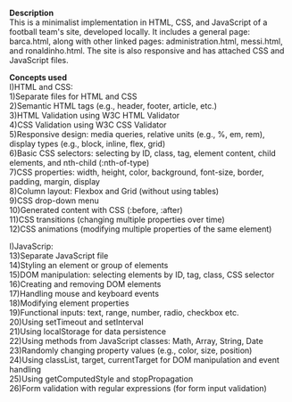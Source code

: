 **Description**  
This is a minimalist implementation in HTML, CSS, and JavaScript of a football team's site, developed locally.
It includes a general page: barca.html, along with other linked pages: administration.html, messi.html, and ronaldinho.html.
The site is also responsive and has attached CSS and JavaScript files.    


**Concepts used**   
I)HTML and CSS:     
1)Separate files for HTML and CSS  
2)Semantic HTML tags (e.g., header, footer, article, etc.)  
3)HTML Validation using W3C HTML Validator  
4)CSS Validation using W3C CSS Validator  
5)Responsive design: media queries, relative units (e.g., %, em, rem), display types (e.g., block, inline, flex, grid)  
6)Basic CSS selectors: selecting by ID, class, tag, element content, child elements, and nth-child (:nth-of-type)  
7)CSS properties: width, height, color, background, font-size, border, padding, margin, display   
8)Column layout: Flexbox and Grid (without using tables)   
9)CSS drop-down menu   
10)Generated content with CSS (:before, :after)   
11)CSS transitions (changing multiple properties over time)  
12)CSS animations (modifying multiple properties of the same element)      

I)JavaScrip:    
13)Separate JavaScript file  
14)Styling an element or group of elements    
15)DOM manipulation: selecting elements by ID, tag, class, CSS selector   
16)Creating and removing DOM elements   
17)Handling mouse and keyboard events   
18)Modifying element properties   
19)Functional inputs: text, range, number, radio, checkbox etc.    
20)Using setTimeout and setInterval  
21)Using localStorage for data persistence  
22)Using methods from JavaScript classes: Math, Array, String, Date   
23)Randomly changing property values (e.g., color, size, position)  
24)Using classList, target, currentTarget for DOM manipulation and event handling   
25)Using getComputedStyle and stopPropagation   
26)Form validation with regular expressions (for form input validation)   



